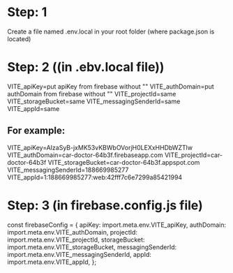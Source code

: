 # Step: 1

Create a file named .env.local in your root folder (where package.json is
located)

# Step: 2 ((in .ebv.local file))

VITE_apiKey=put apiKey from firebase without "" VITE_authDomain=put authDomain
from firebase without "" VITE_projectId=same VITE_storageBucket=same
VITE_messagingSenderId=same VITE_appId=same

## For example:

VITE_apiKey=AIzaSyB-jxMK53vKBWbOVorjH0LEXxHHDbWZTlw
VITE_authDomain=car-doctor-64b3f.firebaseapp.com VITE_projectId=car-doctor-64b3f
VITE_storageBucket=car-doctor-64b3f.appspot.com
VITE_messagingSenderId=188669985277
VITE_appId=1:188669985277:web:42fff7c6e7299a85421994

# Step: 3 (in firebase.config.js file)

const firebaseConfig = { 
  apiKey: import.meta.env.VITE_apiKey,
  authDomain: import.meta.env.VITE_authDomain, 
  projectId: import.meta.env.VITE_projectId, 
  storageBucket: import.meta.env.VITE_storageBucket,
  messagingSenderId: import.meta.env.VITE_messagingSenderId, 
  appId: import.meta.env.VITE_appId, 
  };
